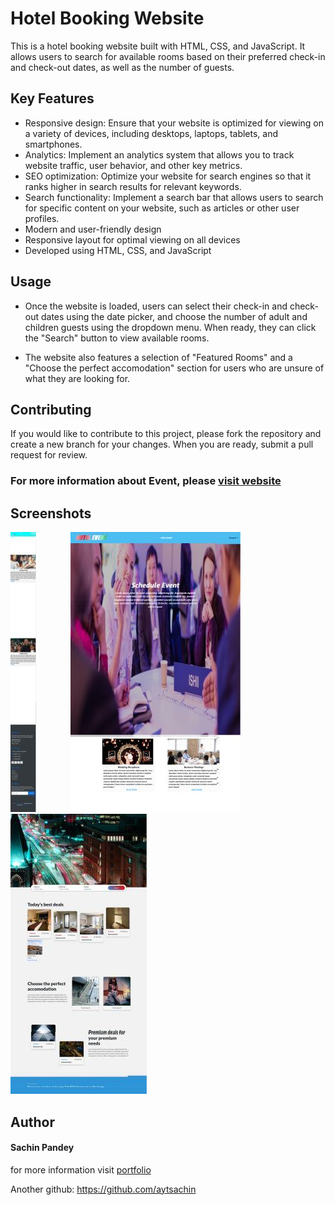 
# Hotel Booking Website
This is a hotel booking website built with HTML, CSS, and JavaScript. It allows users to search for available rooms based on their preferred check-in and check-out dates, as well as the number of guests.

## Key Features
- Responsive design: Ensure that your website is optimized for viewing on a variety of devices, including desktops, laptops, tablets, and smartphones.
- Analytics: Implement an analytics system that allows you to track website traffic, user behavior, and other key metrics.
- SEO optimization: Optimize your website for search engines so that it ranks higher in search results for relevant keywords.
- Search functionality: Implement a search bar that allows users to search for specific content on your website, such as articles or other user profiles.
- Modern and user-friendly design
- Responsive layout for optimal viewing on all devices
- Developed using HTML, CSS, and JavaScript

## Usage
- Once the website is loaded, users can select their check-in and check-out dates using the date picker, and choose the number of adult and children guests using the dropdown menu. When ready, they can click the "Search" button to view available rooms.

- The website also features a selection of "Featured Rooms" and a "Choose the perfect accomodation" section for users who are unsure of what they are looking for.

## Contributing
If you would like to contribute to this project, please fork the repository and create a new branch for your changes. When you are ready, submit a pull request for review.

### For more information about Event, please [visit website](https://sachin12031999.github.io/event-managment/event.html)

## Screenshots
![screenshort PC](screenshort/mobile.jpg) &nbsp;&nbsp;&nbsp;&nbsp;&nbsp;&nbsp;&nbsp;&nbsp;&nbsp;&nbsp;&nbsp;&nbsp; ![screenshort tab](screenshort/tab.jpg) &nbsp;&nbsp;&nbsp;&nbsp;&nbsp;&nbsp;&nbsp;&nbsp;&nbsp;&nbsp;&nbsp;&nbsp; ![screenshort mobile](screenshort/pc.jpg)

## Author

#### Sachin Pandey

for more information visit [portfolio](http://sachinpandey.online/)

Another github: https://github.com/aytsachin
